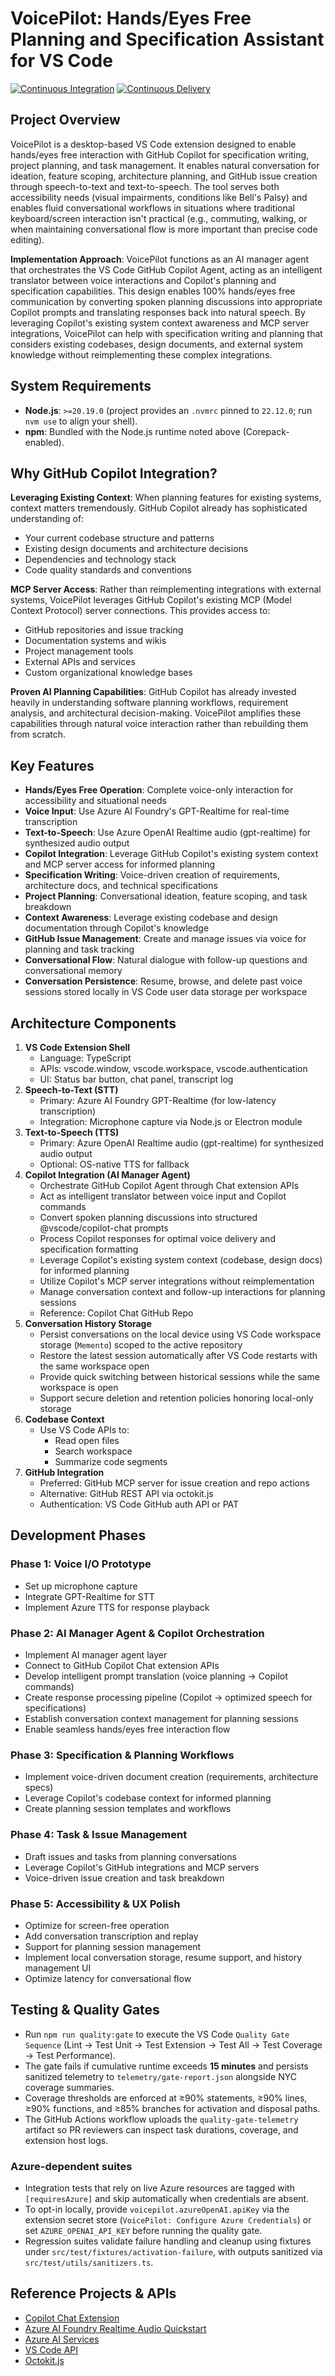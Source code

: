 # VoicePilot: Hands/Eyes Free Planning and Specification Assistant for VS Code

[![Continuous Integration][ci-badge]][ci-url] [![Continuous Delivery][cd-badge]][cd-url]

## Project Overview

VoicePilot is a desktop-based VS Code extension designed to enable hands/eyes free interaction with GitHub Copilot for specification writing, project planning, and task management. It enables natural conversation for ideation, feature scoping, architecture planning, and GitHub issue creation through speech-to-text and text-to-speech. The tool serves both accessibility needs (visual impairments, conditions like Bell's Palsy) and enables fluid conversational workflows in situations where traditional keyboard/screen interaction isn't practical (e.g., commuting, walking, or when maintaining conversational flow is more important than precise code editing).

**Implementation Approach**: VoicePilot functions as an AI manager agent that orchestrates the VS Code GitHub Copilot Agent, acting as an intelligent translator between voice interactions and Copilot's planning and specification capabilities. This design enables 100% hands/eyes free communication by converting spoken planning discussions into appropriate Copilot prompts and translating responses back into natural speech. By leveraging Copilot's existing system context awareness and MCP server integrations, VoicePilot can help with specification writing and planning that considers existing codebases, design documents, and external system knowledge without reimplementing these complex integrations.

## System Requirements

- **Node.js**: `>=20.19.0` (project provides an `.nvmrc` pinned to `22.12.0`; run `nvm use` to align your shell).
- **npm**: Bundled with the Node.js runtime noted above (Corepack-enabled).

## Why GitHub Copilot Integration?

**Leveraging Existing Context**: When planning features for existing systems, context matters tremendously. GitHub Copilot already has sophisticated understanding of:

- Your current codebase structure and patterns
- Existing design documents and architecture decisions
- Dependencies and technology stack
- Code quality standards and conventions

**MCP Server Access**: Rather than reimplementing integrations with external systems, VoicePilot leverages GitHub Copilot's existing MCP (Model Context Protocol) server connections. This provides access to:

- GitHub repositories and issue tracking
- Documentation systems and wikis
- Project management tools
- External APIs and services
- Custom organizational knowledge bases

**Proven AI Planning Capabilities**: GitHub Copilot has already invested heavily in understanding software planning workflows, requirement analysis, and architectural decision-making. VoicePilot amplifies these capabilities through natural voice interaction rather than rebuilding them from scratch.

## Key Features

- **Hands/Eyes Free Operation**: Complete voice-only interaction for accessibility and situational needs
- **Voice Input**: Use Azure AI Foundry's GPT-Realtime for real-time transcription
- **Text-to-Speech**: Use Azure OpenAI Realtime audio (gpt-realtime) for synthesized audio output
- **Copilot Integration**: Leverage GitHub Copilot's existing system context and MCP server access for informed planning
- **Specification Writing**: Voice-driven creation of requirements, architecture docs, and technical specifications
- **Project Planning**: Conversational ideation, feature scoping, and task breakdown
- **Context Awareness**: Leverage existing codebase and design documentation through Copilot's knowledge
- **GitHub Issue Management**: Create and manage issues via voice for planning and task tracking
- **Conversational Flow**: Natural dialogue with follow-up questions and conversational memory
- **Conversation Persistence**: Resume, browse, and delete past voice sessions stored locally in VS Code user data storage per workspace

## Architecture Components

1. **VS Code Extension Shell**
    - Language: TypeScript
    - APIs: vscode.window, vscode.workspace, vscode.authentication
    - UI: Status bar button, chat panel, transcript log
2. **Speech-to-Text (STT)**
    - Primary: Azure AI Foundry GPT-Realtime (for low-latency transcription)
    - Integration: Microphone capture via Node.js or Electron module
3. **Text-to-Speech (TTS)**
    - Primary: Azure OpenAI Realtime audio (gpt-realtime) for synthesized audio output
    - Optional: OS-native TTS for fallback
4. **Copilot Integration (AI Manager Agent)**
    - Orchestrate GitHub Copilot Agent through Chat extension APIs
    - Act as intelligent translator between voice input and Copilot commands
    - Convert spoken planning discussions into structured @vscode/copilot-chat prompts
    - Process Copilot responses for optimal voice delivery and specification formatting
    - Leverage Copilot's existing system context (codebase, design docs) for informed planning
    - Utilize Copilot's MCP server integrations without reimplementation
    - Manage conversation context and follow-up interactions for planning sessions
    - Reference: Copilot Chat GitHub Repo
5. **Conversation History Storage**
    - Persist conversations on the local device using VS Code workspace storage (`Memento`) scoped to the active repository
    - Restore the latest session automatically after VS Code restarts with the same workspace open
    - Provide quick switching between historical sessions while the same workspace is open
    - Support secure deletion and retention policies honoring local-only storage
6. **Codebase Context**
    - Use VS Code APIs to:
        - Read open files
        - Search workspace
        - Summarize code segments
7. **GitHub Integration**
    - Preferred: GitHub MCP server for issue creation and repo actions
    - Alternative: GitHub REST API via octokit.js
    - Authentication: VS Code GitHub auth API or PAT

## Development Phases

### Phase 1: Voice I/O Prototype

- Set up microphone capture
- Integrate GPT-Realtime for STT
- Implement Azure TTS for response playback

### Phase 2: AI Manager Agent & Copilot Orchestration

- Implement AI manager agent layer
- Connect to GitHub Copilot Chat extension APIs
- Develop intelligent prompt translation (voice planning → Copilot commands)
- Create response processing pipeline (Copilot → optimized speech for specifications)
- Establish conversation context management for planning sessions
- Enable seamless hands/eyes free interaction flow

### Phase 3: Specification & Planning Workflows

- Implement voice-driven document creation (requirements, architecture specs)
- Leverage Copilot's codebase context for informed planning
- Create planning session templates and workflows

### Phase 4: Task & Issue Management

- Draft issues and tasks from planning conversations
- Leverage Copilot's GitHub integrations and MCP servers
- Voice-driven issue creation and task breakdown

### Phase 5: Accessibility & UX Polish

- Optimize for screen-free operation
- Add conversation transcription and replay
- Support for planning session management
- Implement local conversation storage, resume support, and history management UI
- Optimize latency for conversational flow

## Testing & Quality Gates

- Run `npm run quality:gate` to execute the VS Code `Quality Gate Sequence` (Lint → Test Unit → Test Extension → Test All → Test Coverage → Test Performance).
- The gate fails if cumulative runtime exceeds **15 minutes** and persists sanitized telemetry to `telemetry/gate-report.json` alongside NYC coverage summaries.
- Coverage thresholds are enforced at ≥90% statements, ≥90% lines, ≥90% functions, and ≥85% branches for activation and disposal paths.
- The GitHub Actions workflow uploads the `quality-gate-telemetry` artifact so PR reviewers can inspect task durations, coverage, and extension host logs.

### Azure-dependent suites

- Integration tests that rely on live Azure resources are tagged with `[requiresAzure]` and skip automatically when credentials are absent.
- To opt-in locally, provide `voicepilot.azureOpenAI.apiKey` via the extension secret store (`VoicePilot: Configure Azure Credentials`) or set `AZURE_OPENAI_API_KEY` before running the quality gate.
- Regression suites validate failure handling and cleanup using fixtures under `src/test/fixtures/activation-failure`, with outputs sanitized via `src/test/utils/sanitizers.ts`.

## Reference Projects & APIs

- [Copilot Chat Extension](https://github.com/microsoft/vscode-copilot-chat)
- [Azure AI Foundry Realtime Audio Quickstart](https://learn.microsoft.com/en-us/azure/ai-foundry/openai/realtime-audio-quickstart?tabs=keyless%2Cwindows&pivots=programming-language-typescript)
- [Azure AI Services](https://learn.microsoft.com/en-us/azure/ai-services/)
- [VS Code API](https://code.visualstudio.com/api)
- [Octokit.js](https://github.com/octokit/octokit.js)

[ci-badge]: https://github.com/PlagueHO/voice-pilot/actions/workflows/continuous-integration.yml/badge.svg
[ci-url]: https://github.com/PlagueHO/voice-pilot/actions/workflows/continuous-integration.yml
[cd-badge]: https://github.com/PlagueHO/voice-pilot/actions/workflows/continuous-delivery.yml/badge.svg
[cd-url]: https://github.com/PlagueHO/voice-pilot/actions/workflows/continuous-delivery.yml
